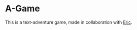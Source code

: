 # A-Game

This is a text-adventure game, made in collaboration with [Eric](https://github.com/ewen101).
